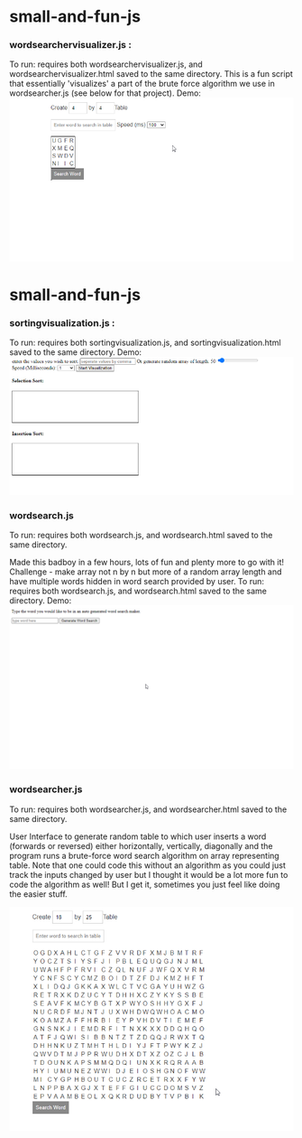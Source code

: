 # small-and-fun-js
### wordsearchervisualizer.js :
To run: requires both wordsearchervisualizer.js, and wordsearchervisualizer.html saved to the same directory. 
This is a fun script that essentially 'visualizes' a part of the brute force algorithm we use in wordsearcher.js
(see below for that project). 
Demo:
![Alt Text](https://github.com/derikvanschaik/small-and-fun-js/blob/main/gifs/wordsearchervisualizer.gif)

# small-and-fun-js
### sortingvisualization.js :
To run: requires both sortingvisualization.js, and sortingvisualization.html saved to the same directory. 
Demo:
![Alt Text](https://github.com/derikvanschaik/small-and-fun-js/blob/main/gifs/sortingvisualization.gif)

### wordsearch.js 
To run: requires both wordsearch.js, and wordsearch.html saved to the same directory. 

Made this badboy in a few hours, lots of fun and plenty more to go with it! Challenge - make array not n by n but
more of a random array length and have multiple words hidden in word search provided by user. 
To run: requires both wordsearch.js, and wordsearch.html saved to the same directory. 
Demo:
![Alt Text](https://github.com/derikvanschaik/small-and-fun-js/blob/main/gifs/wordsearch.gif)

### wordsearcher.js 
To run: requires both wordsearcher.js, and wordsearcher.html saved to the same directory. 

User Interface to generate random table to which user inserts a word (forwards or reversed) either horizontally, vertically, diagonally 
and the program runs a brute-force word search algorithm on array representing table. Note that one could code this
without an algorithm as you could just track the inputs changed by user but I thought it would be a lot more fun to 
code the algorithm as well! But I get it, sometimes you just feel like doing the easier stuff.


![Alt Text](https://github.com/derikvanschaik/small-and-fun-js/blob/main/gifs/wordsearcher.gif)
